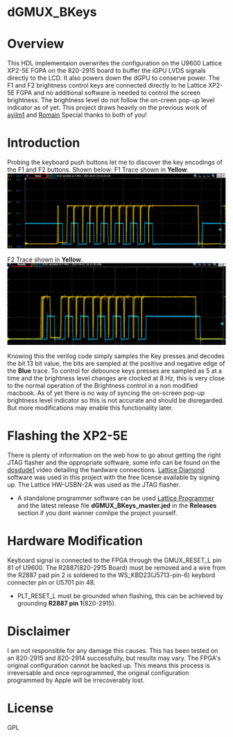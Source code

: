 # dGMUX_BKeys
 
# Overview

This HDL implementaion overwrites the configuration on the U9600 Lattice XP2-5E FGPA on the 820-2915 board to buffer the iGPU LVDS signals directly to the LCD. It also powers down the dGPU to conserve power. The F1 and F2 brightness control keys are connected directly to he Lattice XP2-5E FGPA and no additional software is needed to control the screen brightness. The brightness level do not follow the on-creen pop-up level indicator as of yet. This project draws heavily on the previous work of [ayilm1](https://github.com/ayilm1/gMUXBypass) and [Romain](https://github.com/roddoart/gMUXBypass) Special thanks to both of you!  

# Introduction
Probing the keyboard push buttons let me to discover the key encodings of the F1 and F2 buttons. Shown below:
F1 Trace shown in **Yellow**.
![F1 key encoding](https://github.com/Sjenja87/dGMUX_BKeys/blob/main/UP-Trace.PNG?raw=true)

F2 Trace shown in **Yellow**.
![F1 key encoding](https://github.com/Sjenja87/dGMUX_BKeys/blob/main/Down-Trace.PNG?raw=true)

Knowing this the verilog code simply samples the Key presses and decodes the bit 13 bit value, the bits are sampled at the positive and negative edge of the **Blue** trace. 
To control for debounce keys presses are sampled as 5 at a time and the brightness level changes are clocked at 8 Hz, this is very close to the normal operation of the Brightness control in a non modified macbook. 
As of yet there is no way of syncing the on-screen pop-up brightness level indicator so this is not accurate and should be disregarded. But more modifications may enable this functionality later.

# Flashing the XP2-5E
There is plenty of information on the web how to go about  getting the right JTAG flasher and the oppropriate software, some info can be found on the [dosdude1](https://www.youtube.com/watch?v=lJUyOysbl08) video detailing the hardware connections. [Lattice Diamond](https://www.latticesemi.com/Products/DesignSoftwareAndIP/FPGAandLDS/LatticeDiamond) software was used in this project with the free license available by signing up. The Lattice HW-USBN-2A was used as the JTAG flasher.

* A standalone programmer software can be used [Lattice Programmer](https://www.latticesemi.com/programmer) and the latest release file **dGMUX_BKeys_master.jed** in the  **Releases** section if you dont wanner comlipe the project yourself. 

# Hardware Modification

Keyboard signal is connected to the FPGA through the GMUX_RESET_L pin 81 of U9600. The R2887(820-2915 Board) must be removed and a wire from the R2887 pad pin 2 is soldered to the WS_KBD23(J5713-pin-6) keybord connecter pin or U5701 pin 48.

* PLT_RESET_L must be grounded when flashing, this can be achieved by grounding **R2887 pin 1**(820-2915).

# Disclaimer
 I am not responsible for any damage this causes. This has been tested on an 820-2915 and 820-2914 successfully, but results may vary. The FPGA's original configuration cannot be backed up. This means this process is irreversable and once reprogrammed, the original configuration programmed by Apple will be irrecoverably lost.
 
# License

GPL
